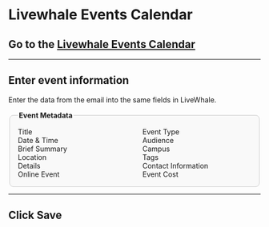 # Livewhale Events Calendar

## Go to the [Livewhale Events Calendar](https://events.iu.edu/livewhale/) 

---

##  Enter event information

  Enter the data from the email into the same fields in LiveWhale.
</b>  

  <fieldset style="border: 1px solid #ccc; border-radius: 8px; padding: 1rem; max-width: 1000px; background-color: #f9f9f9;">
  <legend style="font-weight: bold;">Event Metadata</legend>
  <div style="display: flex; flex-wrap: wrap; gap: 2rem;">
    <ul style="list-style: none; padding: 0; margin: 0; flex: 1 1 200px;">
      <li>Title</li>
      <li>Date & Time</li>
      <li>Brief Summary</li>
      <li>Location</li>
      <li>Details</li>
      <li>Online Event</li>
    </ul>
    <ul style="list-style: none; padding: 0; margin: 0; flex:1 1 200px;">
      <li>Event Type</li>
      <li>Audience</li>
      <li>Campus</li>
      <li>Tags</li>
      <li>Contact Information</li>
      <li>Event Cost</li>
    </ul>
  </div>
</fieldset>

---

## Click Save